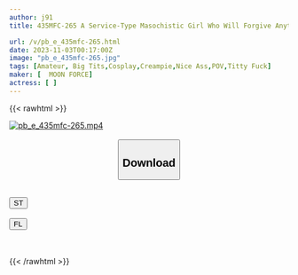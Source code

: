 ```yaml
---
author: j91
title: 435MFC-265 A Service-Type Masochistic Girl Who Will Forgive Anything If She Says She Likes Her. A Novice Nurse Gets Addicted To Sex Friends, Abandons Her Boyfriend, And Cheats On Her With Sex…! ! "I’m Sorry For Being A Pervert…///" M Heart Is Tickled By S******g…Using The Spirit Of Service That You Can’t Refuse If Asked, An Obedient Pussy Is Inevitably Fertilized And Creampied & Pie Ejaculated≫

url: /v/pb_e_435mfc-265.html
date: 2023-11-03T00:17:00Z
image: "pb_e_435mfc-265.jpg"
tags: [Amateur, Big Tits,Cosplay,Creampie,Nice Ass,POV,Titty Fuck]
maker: [  MOON FORCE]
actress: [ ]
---
```



{{< rawhtml >}}

<div class="video" data-videoid="XAryXlLG07FDl7v">
    <a href="javascript:;">
        <img src="https://my.j91.asia/v/pb_e_435mfc-265.jpg" width="WIDTH" height="HEIGHT" alt="pb_e_435mfc-265.mp4" loading="lazy">
    </a>
</div>

<script type="text/javascript" src="https://j91.asia/asset/on-demand-st.js"></script>

<br>
  <link rel="stylesheet" href="https://j91.asia/asset/bs5.css">
  
  <center>
  <button class="btn btn-primary" type="button" data-bs-toggle="collapse" data-bs-target=".multi-collapse" aria-expanded="false" aria-controls="multiCollapseExample1 multiCollapseExample2"><h2>Download</h2></button></center>
</p>
<div class="row">
  <div class="col">
    <div class="collapse multi-collapse" id="multiCollapseExample1">
      <div class="card card-body">
	      	      <br>
<div class="buttons">  
<a href="https://streamtape.to/v/XAryXlLG07FDl7v" target="_blank"><button class="btn-hover color-3"><i class="fa fa-download"></i> ST</button></a></div>
    </div>
  </div>
</div>
  <div class="col">
    <div class="collapse multi-collapse" id="multiCollapseExample2">
      <div class="card card-body">
	      <br>
<div class="buttons">
    <a href="https://filelions.online/f/5ab5v93c55eh" target="_blank"><button class="btn-hover color-9"><i class="fa fa-download"></i> FL</button></a></div>
<br><br>
      </div>
    </div>
  </div>
</div>

{{< /rawhtml >}}
